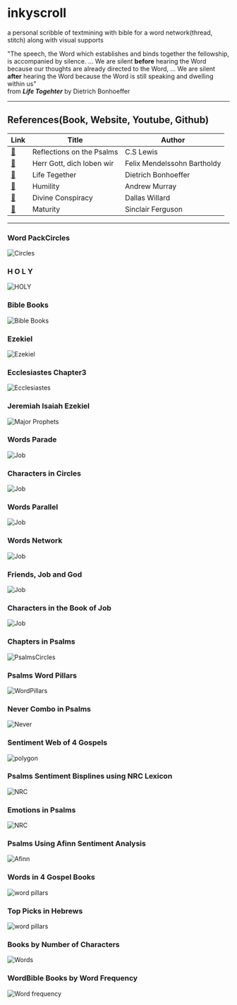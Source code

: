 # inkyscroll
a personal scribble of textmining with bible for a word network(thread, stitch) along with visual supports

"The speech, the Word which establishes and binds together the fellowship, is accompanied by silence. ... We are silent **before** hearing the
Word because our thoughts are already directed to the Word, ... We are silent **after** hearing the Word because the Word is still speaking and dwelling within us"  
from _**Life Togehter**_  by Dietrich Bonhoeffer

-------------------------------------------------------------------------------------------------------------------------------------
## References(Book, Website, Youtube, Github)
|  Link  | Title | Author |
|--------|-------|--------|
|[:link:](https://korycapps.files.wordpress.com/2012/11/cs-lewis-on-the-psalms.pdf) | Reflections on the Psalms | C.S Lewis |
|[:link:](https://www.carus-verlag.com/en/choir/sacred-choral-music/mendelssohn-herr-gott-dich-loben-wir-church-music-ix.html) | Herr Gott, dich loben wir | Felix Mendelssohn Bartholdy |
|[:link:](https://static1.squarespace.com/static/518c65fee4b0887d9a39138d/t/5827e7aab3db2b0f3d311bf5/1479010229503/Life+Together_Eng.pdf) | Life Tegether | Dietrich Bonhoeffer |
|[:link:](https://https://youtu.be/7JGIDsfHqO8) | Humility | Andrew Murray |
|[:link:](https://youtu.be/ezbExj7pT1s) | Divine Conspiracy | Dallas Willard |
|[:link:](https://www.goodreads.com/book/show/44291053-maturity) | Maturity | Sinclair Ferguson |

--------------------------------------------------------------------------------------------------------------------------------------
### Word PackCircles
![Circles](https://github.com/inkyscope/inkyscroll/blob/master/2020/1121_BibleWordsCircles/1121_BibleWordsCircles.png)

### H O L Y
![HOLY](https://github.com/inkyscope/inkyscroll/blob/master/2020/1118_Holy/1118_Holy.png)

### Bible Books
![Bible Books](https://github.com/inkyscope/inkyscroll/blob/master/2020/1118_BibleBooksTrees/1118_BibleBooksTree.png)

### Ezekiel
![Ezekiel](https://github.com/inkyscope/inkyscroll/blob/master/2020/1115_Ezekiel/1115_Ezekiel_Lord.png)

### Ecclesiastes Chapter3
![Ecclesiastes](https://github.com/inkyscope/inkyscroll/blob/master/2020/1109_Ecclesiastes/1109_Ecclesiastes.png)

### Jeremiah Isaiah Ezekiel
![Major Prophets](https://github.com/inkyscope/inkyscroll/blob/master/2020/1104_JeremiahIsaiahEzekiel/1104_JeremiahIsaiahEzekiel.png)

### Words Parade
![Job](https://github.com/inkyscope/inkyscroll/blob/master/2020/0628_JobPolar/0628_CharactersPolar.png)

### Characters in Circles
![Job](https://github.com/inkyscope/inkyscroll/blob/master/2020/0623_JobCircles/0623_CharactersCircles.png)

### Words Parallel
![Job](https://github.com/inkyscope/inkyscroll/blob/master/2020/0621_JobParallel/0621_CharactersParallel.png)

### Words Network
![Job](https://github.com/inkyscope/inkyscroll/blob/master/2020/0621_JobNetwork/0621_CharactersNet.png)

### Friends, Job and God
![Job](https://github.com/inkyscope/inkyscroll/blob/master/figures/FriendsJobGod.png)

### Characters in the Book of Job
![Job](https://github.com/inkyscope/inkyscroll/blob/master/figures/Job.png)

### Chapters in Psalms
![PsalmsCircles](https://github.com/inkyscope/inkyscroll/blob/master/2020/0705_PsalmsCircles/0705_PsalmsCircles.png)

### Psalms Word Pillars
![WordPillars](https://github.com/inkyscope/inkyscroll/blob/master/2020/0523_PsalmsPillars/0523_PsalmsPillars.png)

### Never Combo in Psalms
![Never](https://github.com/inkyscope/inkyscroll/blob/master/2020/0402_PsalmsNeverHighchart/0402_PsalmsNeverCombo.PNG)

### Sentiment Web of 4 Gospels
![polygon](https://github.com/inkyscope/inkyscroll/blob/master/2020/0315_GospelsSentimentWeb/0315_GospelsSentimentPolygon.png)

### Psalms Sentiment Bisplines using NRC Lexicon
![NRC](https://github.com/inkyscope/inkyscroll/blob/master/2020/0307_PsalmsEmotionsBisplines/0307_PsalmsEmotionsBisplines.png)

### Emotions in Psalms
![NRC](https://github.com/inkyscope/inkyscroll/blob/master/2020/0307_PsalmsEmotionsDendrogram/PsalmsEmotionsDendrogram.png)

### Psalms Using Afinn Sentiment Analysis
![Afinn](https://github.com/inkyscope/inkyscroll/blob/master/2020/0307_PsalmsAfinn/0307_PsamlsbyAfinnValue.png)

### Words in 4 Gospel Books
![word pillars](https://github.com/inkyscope/inkyscroll/blob/master/2020/0307_FourGospels/0307_MatthewMarkLukeJohn.png)

### Top Picks in Hebrews
![word pillars](https://github.com/inkyscope/inkyscroll/blob/master/2020/0228_HebrewsTopPicks/0228_HebrewsTopPicks.png)

### Books by Number of Characters
![Words](https://github.com/inkyscope/inkyscroll/blob/master/2020/0711_BibleTreemap/0711_BibleBooksTreemap.png)

### WordBible Books by Word Frequency
![Word frequency](https://github.com/inkyscope/inkyscroll/blob/master/2019/1105_BibleFrequencyBar/1105_BibleBooksbyWordFrequency.png)

